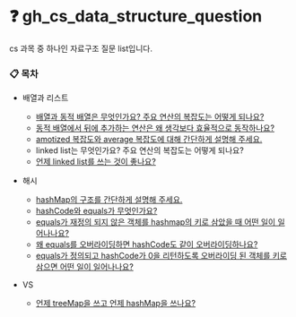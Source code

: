 # ❓ gh_cs_data_structure_question
cs 과목 중 하나인 자료구조 질문 list입니다.

### 📋 목차
* 배열과 리스트
  * [배열과 동적 배열은 무엇인가요? 주요 연산의 복잡도는 어떻게 되나요?](https://github.com/cdog-gh/gh_cs_data_structure_question/tree/main/ARRAY_AND_LIST#-%EB%B0%B0%EC%97%B4%EA%B3%BC-%EB%8F%99%EC%A0%81-%EB%B0%B0%EC%97%B4%EC%9D%B4-%EB%AC%B4%EC%97%87%EC%9D%B8%EA%B0%80%EC%9A%94)
  * [동적 배열에서 뒤에 추가하는 연산은 왜 생각보다 효율적으로 동작하나요?](https://github.com/cdog-gh/gh_cs_data_structure_question/tree/main/ARRAY_AND_LIST#-%EC%99%9C-%EB%8F%99%EC%A0%81-%EB%B0%B0%EC%97%B4%EC%97%90%EC%84%9C-%EB%92%A4%EC%97%90-%EC%B6%94%EA%B0%80%ED%95%98%EB%8A%94-%EC%97%B0%EC%82%B0%EC%9D%B4--%ED%9A%A8%EC%9C%A8%EC%A0%81%EC%9C%BC%EB%A1%9C-%EB%8F%99%EC%9E%91%ED%95%98%EB%82%98%EC%9A%94)
  * [amotized 복잡도와 average 복잡도에 대해 간단하게 설명해 주세요.](https://github.com/cdog-gh/gh_cs_data_structure_question/tree/main/ARRAY_AND_LIST#-amortized-%EB%B6%84%EC%84%9D%EC%9D%B4-%EB%AC%B4%EC%97%87%EC%9D%B8%EA%B0%80%EC%9A%94)
  * linked list는 무엇인가요? 주요 연산의 복잡도는 어떻게 되나요?
  * [언제 linked list를 쓰는 것이 좋나요?](https://github.com/cdog-gh/gh_cs_data_structure_question/tree/main/ARRAY_AND_LIST#-%EC%96%B8%EC%A0%9C-linked-list%EB%A5%BC-%EC%93%B0%EB%82%98%EC%9A%94)

* 해시
  * [hashMap의 구조를 간단하게 설명해 주세요.](https://github.com/cdog-gh/gh_cs_data_structure_question/tree/main/HASH#-hashmap%EC%9D%98-%EA%B5%AC%EC%A1%B0%EA%B0%80-%EC%96%B4%EB%96%BB%EA%B2%8C-%EB%90%98%EB%8A%94%EC%A7%80-%EA%B0%84%EB%8B%A8%ED%9E%88-%EC%84%A4%EB%AA%85%ED%95%B4-%EC%A3%BC%EC%84%B8%EC%9A%94)
  * [hashCode와 equals가 무엇인가요?](https://github.com/cdog-gh/gh_cs_data_structure_question/tree/main/HASH#-hashcode%EC%99%80-equals%EA%B0%80-%EB%AC%B4%EC%97%87%EC%9D%B8%EA%B0%80%EC%9A%94)
  * [equals가 재정의 되지 않은 객체를 hashmap의 키로 삼았을 때 어떤 일이 일어나나요?](https://github.com/cdog-gh/gh_cs_data_structure_question/tree/main/HASH#-equals%EA%B0%80-%EC%9E%AC%EC%A0%95%EC%9D%98-%EB%90%98%EC%A7%80-%EC%95%8A%EC%9D%80-%EA%B0%9D%EC%B2%B4%EB%A5%BC-hashmap%EC%9D%98-%ED%82%A4%EB%A1%9C-%EC%82%BC%EC%95%98%EC%9D%84-%EB%95%8C-%EC%96%B4%EB%96%A4-%EC%9D%BC%EC%9D%B4-%EC%9D%BC%EC%96%B4%EB%82%98%EB%82%98%EC%9A%94)
  * [왜 equals를 오버라이딩하면 hashCode도 같이 오버라이딩하나요?](https://github.com/cdog-gh/gh_cs_data_structure_question/tree/main/HASH#-%EC%99%9C-equals%EB%A5%BC-%EC%98%A4%EB%B2%84%EB%9D%BC%EC%9D%B4%EB%94%A9%ED%95%98%EB%A9%B4-hashcode%EB%8F%84-%EA%B0%99%EC%9D%B4-%EC%98%A4%EB%B2%84%EB%9D%BC%EC%9D%B4%EB%94%A9%ED%95%98%EB%82%98%EC%9A%94)
  * [equals가 정의되고 hashCode가 0을 리턴하도록 오버라이딩 된 객체를 키로 삼으면 어떤 일이 일어나나요?](https://github.com/cdog-gh/gh_cs_data_structure_question/tree/main/HASH#-equals%EA%B0%80-%EC%98%A4%EB%B2%84%EB%9D%BC%EC%9D%B4%EB%94%A9-%EB%90%98%EA%B3%A0-hashcode%EA%B0%80-%EB%AA%A8%EB%91%90-0%EC%9D%84-%EB%A6%AC%ED%84%B4%ED%95%98%EB%8F%84%EB%A1%9D-%EC%98%A4%EB%B2%84%EB%9D%BC%EC%9D%B4%EB%94%A9-%EB%90%9C-%EA%B0%9D%EC%B2%B4%EB%A5%BC-key%EB%A1%9C-%EC%82%BC%EC%9C%BC%EB%A9%B4-%EC%96%B4%EB%96%A4-%EC%9D%BC%EC%9D%B4-%EC%9D%BC%EC%96%B4%EB%82%98%EB%82%98%EC%9A%94)
  
* VS
  * [언제 treeMap을 쓰고 언제 hashMap을 쓰나요?](https://github.com/cdog-gh/gh_cs_data_structure_question/tree/main/VS#-%EC%96%B8%EC%A0%9C-hashmap%EC%9D%84-%EC%93%B0%EA%B3%A0-%EC%96%B8%EC%A0%9C-treemap%EC%9D%84-%EC%93%B0%EB%82%98%EC%9A%94)